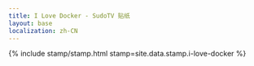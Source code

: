 ```yaml
---
title: I Love Docker - SudoTV 贴纸
layout: base
localization: zh-CN
---
```


{% include stamp/stamp.html
    stamp=site.data.stamp.i-love-docker
%}